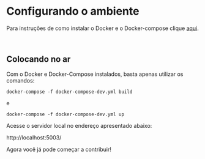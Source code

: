 # Configurando o ambiente
Para instruções de como instalar o Docker e o Docker-compose clique [aqui](https://github.com/Kalkuli/2018.2-Kalkuli_Front-End/blob/master/README.md).


<br>

## Colocando no ar
Com o Docker e Docker-Compose instalados, basta apenas utilizar os comandos:

```docker-compose -f docker-compose-dev.yml build```

e

```docker-compose -f docker-compose-dev.yml up```

Acesse o servidor local no endereço apresentado abaixo:

http://localhost:5003/


Agora você já pode começar a contribuir!